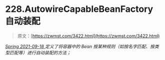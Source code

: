 <!--yml
category: 未分类
date: 0001-01-01 00:00:00
--->

# 228.AutowireCapableBeanFactory 自动装配

> 原文：[https://zwmst.com/3422.html](https://zwmst.com/3422.html)

   [ *Spring* ](https://zwmst.com/spring)*[ <time datetime="2021-09-18T14:45:37+08:00"> 2021-09-18 </time> ](https://zwmst.com/3422.html)  定义了将容器中的 Bean 按某种规则（如按名字匹配、按类型匹配等）进行自动装配的方法；*